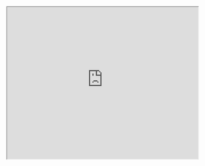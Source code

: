 
<iframe src="http://chat-engine-examples.surge.sh/javascript/online-list.html" width="100%" height="400px"></iframe>

<script src="http://gist-it.appspot.com/github/pubnub/chat-engine-examples/blob/master/javascript/online-list.html?footer=0"></script>
